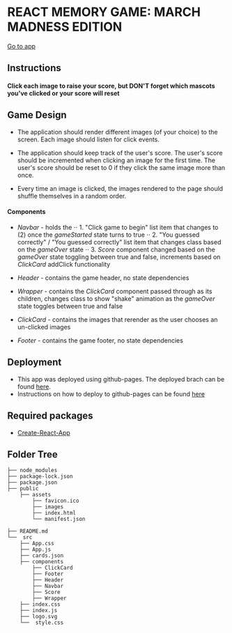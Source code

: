# REACT MEMORY GAME: MARCH MADNESS EDITION

[Go to app](https://troynwynn.github.io/ReactMemoryGame/)

## Instructions
#### Click each image to raise your score, but DON'T forget which mascots you've clicked or your score will reset

## Game Design
* The application should render different images (of your choice) to the screen. Each image should listen for click events.

* The application should keep track of the user's score. The user's score should be incremented when clicking an image for the first time. The user's score should be reset to 0 if they click the same image more than once.

* Every time an image is clicked, the images rendered to the page should shuffle themselves in a random order.

#### Components

* *Navbar* - holds the 
 ⋅⋅ 1. "Click game to begin" list item that changes to (2) once the *gameStarted* state turns to true
 ⋅⋅ 2. "You guessed correctly" / "You guessed correctly" list item that changes class based on the *gameOver* state
 ⋅⋅ 3. *Score* component changed based on the *gameOver* state toggling between true and false, increments based on *ClickCard* addClick functionality
 
 * *Header* - contains the game header, no state dependencies
 
 * *Wrapper* - contains the *ClickCard* component passed through as its children, changes class to show "shake" animation as the *gameOver* state toggles between true and false
 
 * *ClickCard* - contains the images that rerender as the user chooses an un-clicked images
 
  * *Footer* - contains the game footer, no state dependencies

## Deployment
* This app was deployed using github-pages. The deployed brach can be found [here](https://github.com/troynwynn/ReactMemoryGame/tree/gh-pages). 
* Instructions on how to deploy to github-pages can be found [here](https://github.com/gitname/react-gh-pages)

## Required packages
* [Create-React-App](https://reactjs.org/docs/create-a-new-react-app.html)

## Folder Tree

```
├── node_modules
├── package-lock.json
├── package.json
├── public
    ├── assets
        ├── favicon.ico
        ├── images
        ├── index.html
        └── manifest.json

├── README.md
└──  src
    ├── App.css
    ├── App.js
    ├── cards.json
    ├── components
        ├── ClickCard
        ├── Footer
        ├── Header
        ├── Navbar
        ├── Score
        ├── Wrapper
    ├── index.css
    ├── index.js
    ├── logo.svg
    └──  style.css


```
